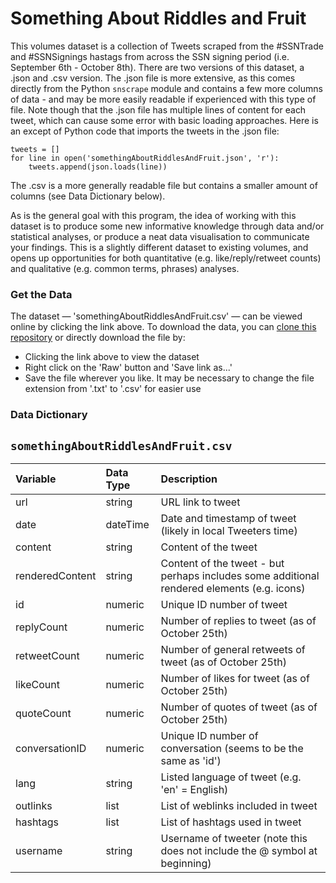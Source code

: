 # Something About Riddles and Fruit

This volumes dataset is a collection of Tweets scraped from the #SSNTrade and #SSNSignings hastags from across the SSN signing period (i.e. September 6th - October 8th). There are two versions of this dataset, a .json and .csv version. The .json file is more extensive, as this comes directly from the Python `snscrape` module and contains a few more columns of data - and may be more easily readable if experienced with this type of file. Note though that the .json file has multiple lines of content for each tweet, which can cause some error with basic loading approaches. Here is an except of Python code that imports the tweets in the .json file:

```
tweets = []
for line in open('somethingAboutRiddlesAndFruit.json', 'r'):
    tweets.append(json.loads(line))
```

The .csv is a more generally readable file but contains a smaller amount of columns (see Data Dictionary below). 

As is the general goal with this program, the idea of working with this dataset is to produce some new informative knowledge through data and/or statistical analyses, or produce a neat data visualisation to communicate your findings. This is a slightly different dataset to existing volumes, and opens up opportunities for both quantitative (e.g. like/reply/retweet counts) and qualitative (e.g. common terms, phrases) analyses.

### Get the Data

The dataset — 'somethingAboutRiddlesAndFruit.csv' — can be viewed online by clicking the link above. To download the data, you can [clone this repository](https://docs.github.com/en/github/creating-cloning-and-archiving-repositories/cloning-a-repository-from-github/cloning-a-repository) or directly download the file by:
- Clicking the link above to view the dataset
- Right click on the 'Raw' button and 'Save link as...'
- Save the file wherever you like. It may be necessary to change the file extension from '.txt' to '.csv' for easier use

### Data Dictionary

## `somethingAboutRiddlesAndFruit.csv`

|Variable         |Data Type |Description |
|:----------------|:---------|:-----------|
|url             |string    | URL link to tweet |
|date           |dateTime   | Date and timestamp of tweet (likely in local Tweeters time) |
|content              |string   | Content of the tweet |
|renderedContent             |string   | Content of the tweet - but perhaps includes some additional rendered elements (e.g. icons) |
|id             |numeric   | Unique ID number of tweet |
|replyCount               |numeric   | Number of replies to tweet (as of October 25th) |
|retweetCount               |numeric   | Number of general retweets of tweet (as of October 25th)     |
|likeCount            |numeric   | Number of likes for tweet (as of October 25th)               |
|quoteCount             |numeric   | Number of quotes of tweet (as of October 25th)               |
|conversationID              |numeric   | Unique ID number of conversation (seems to be the same as 'id') |
|lang |string | Listed language of tweet (e.g. 'en' = English) |
|outlinks |list | List of weblinks included in tweet |
|hashtags |list | List of hashtags used in tweet |
|username |string | Username of tweeter (note this does not include the @ symbol at beginning) |
